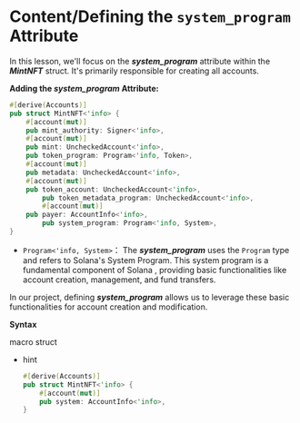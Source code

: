 # Content/**Defining the `system_program` Attribute**

In this lesson, we'll focus on the ***system_program*** attribute within the ***MintNFT*** struct. It's primarily responsible for creating all accounts.

**Adding the *system_program* Attribute:**

```rust
#[derive(Accounts)]
pub struct MintNFT<'info> {
    #[account(mut)]
    pub mint_authority: Signer<'info>,
    #[account(mut)]
    pub mint: UncheckedAccount<'info>,
    pub token_program: Program<'info, Token>,
    #[account(mut)]
    pub metadata: UncheckedAccount<'info>,
    #[account(mut)]
    pub token_account: UncheckedAccount<'info>,
		pub token_metadata_program: UncheckedAccount<'info>,
		#[account(mut)]
    pub payer: AccountInfo<'info>,
		pub system_program: Program<'info, System>,
}
```

- `Program<'info, System>`： The ***system_program*** uses the `Program` type and refers to Solana's System Program. This system program is a fundamental component of Solana , providing basic functionalities like account creation, management, and fund transfers.

In our project, defining ***system_program*** allows us to leverage these basic functionalities for account creation and modification.

**Syntax** 

macro struct

- hint
    
    ```rust
    #[derive(Accounts)]
    pub struct MintNFT<'info> {
        #[account(mut)]
        pub system: AccountInfo<'info>,
    }
    ```